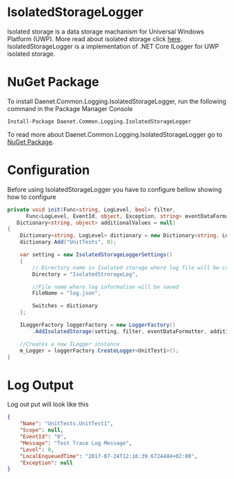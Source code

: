 # IsolatedStorageLogger
Isolated storage is a data storage machanism for Universal Windows Platform (UWP). More read about isolated storage click [here](https://docs.microsoft.com/en-us/dotnet/standard/io/isolated-storage). 
IsolatedStorageLogger is a implementation of .NET Core ILogger for UWP isolated storage.

# NuGet Package
To install Daenet.Common.Logging.IsolatedStorageLogger, run the following command in the Package Manager Console 
````
Install-Package Daenet.Common.Logging.IsolatedStorageLogger
````

To read more about Daenet.Common.Logging.IsolatedStorageLogger go to [NuGet Package](https://www.nuget.org/packages/Daenet.Common.Logging.IsolatedStorageLogger).

# Configuration 
Before using IsolatedStorageLogger you have to configure bellow showing how to configure

````C#
private void init(Func<string, LogLevel, bool> filter,
      Func<LogLevel, EventId, object, Exception, string> eventDataFormatter = null,
   Dictionary<string, object> additionalValues = null)
{
    Dictionary<string, LogLevel> dictionary = new Dictionary<string, LogLevel>();
    dictionary.Add("UnitTests", 0);

    var setting = new IsolatedStorageLoggerSettings()
    {
        // Directory name in Isolated storage where log file will be created.
        Directory = "IsolatedStrorageLog",

        //File name where log information will be saved
        FileName = "log.json",

        Switches = dictionary
    };

    ILoggerFactory loggerFactory = new LoggerFactory()
        .AddIsolatedStorage(setting, filter, eventDataFormatter, additionalValues);

    //Creates a new ILogger instance
    m_Logger = loggerFactory.CreateLogger<UnitTest1>();
}
````

# Log Output
Log out put will look like this 
````json
{
	"Name": "UnitTests.UnitTest1",
	"Scope": null,
	"EventId": "0",
	"Message": "Test Trace Log Message",
	"Level": 0,
	"LocalEnqueuedTime": "2017-07-24T12:16:39.6724484+02:00",
	"Exception": null
}
````